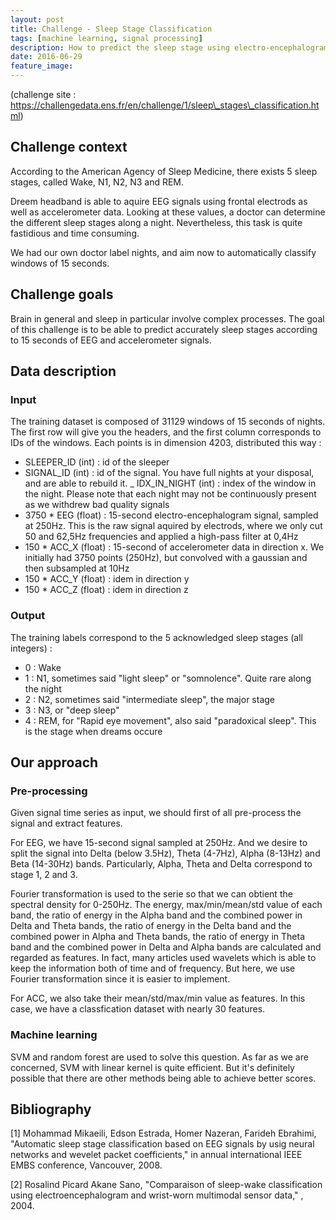 ```yaml
---
layout: post
title: Challenge - Sleep Stage Classification
tags: [machine learning, signal processing]
description: How to predict the sleep stage using electro-encephalogram (EEG) and accelerometer?
date: 2016-06-29
feature_image:
---
```

(challenge site : https://challengedata.ens.fr/en/challenge/1/sleep\_stages\_classification.html)

## Challenge context

According to the American Agency of Sleep Medicine, there exists 5 sleep stages, called Wake, N1, N2, N3 and REM.

Dreem headband is able to aquire EEG signals using frontal electrods as well as accelerometer data. Looking at these values, a doctor can determine the different sleep stages along a night. Nevertheless, this task is quite fastidious and time consuming.

We had our own doctor label nights, and aim now to automatically classify windows of 15 seconds.

## Challenge goals

Brain in general and sleep in particular involve complex processes.
The goal of this challenge is to be able to predict accurately sleep stages according to 15 seconds of EEG and accelerometer signals.

## Data description

### Input

The training dataset is composed of 31129 windows of 15 seconds of nights. The first row will give you the headers, and the first column corresponds to IDs of the windows. Each points is in dimension 4203, distributed this way :

- SLEEPER_ID (int) : id of the sleeper
- SIGNAL_ID (int) : id of the signal. You have full nights at your disposal, and are able to rebuild it.
_ IDX_IN_NIGHT (int) : index of the window in the night. Please note that each night may not be continuously present as we withdrew bad quality signals
- 3750 * EEG (float) : 15-second electro-encephalogram signal, sampled at 250Hz. This is the raw signal aquired by electrods, where we only cut 50 and 62,5Hz frequencies and applied a high-pass filter at 0,4Hz
- 150 * ACC_X (float) : 15-second of accelerometer data in direction x. We initially had 3750 points (250Hz), but convolved with a gaussian and then subsampled at 10Hz
- 150 * ACC_Y (float) : idem in direction y
- 150 * ACC_Z (float) : idem in direction z

### Output

The training labels correspond to the 5 acknowledged sleep stages (all integers) :

- 0 : Wake
- 1 : N1, sometimes said "light sleep" or "somnolence". Quite rare along the night
- 2 : N2, sometimes said "intermediate sleep", the major stage
- 3 : N3, or "deep sleep"
- 4 : REM, for "Rapid eye movement", also said "paradoxical sleep". This is the stage when dreams occure

## Our approach

### Pre-processing

Given signal time series as input, we should first of all pre-process the signal and extract features. 

For EEG, we have 15-second signal sampled at 250Hz. And we desire to split the signal into Delta (below 3.5Hz), Theta (4-7Hz), Alpha (8-13Hz) and Beta (14-30Hz) bands. Particularly, Alpha, Theta and Delta correspond to stage 1, 2 and 3.

Fourier transformation is used to the serie so that we can obtient
the spectral density for 0-250Hz. The energy, max/min/mean/std value of each band, the ratio of energy in the Alpha band and the combined power in Delta and Theta bands, the ratio of energy in the Delta band and the combined power in Alpha and Theta bands, the ratio of energy in Theta band and the combined power in Delta and Alpha bands are calculated and regarded as features. In fact, many articles used wavelets which is able to keep the information both of time and of frequency. But here, we use Fourier transformation since it is easier to implement.

For ACC, we also take their mean/std/max/min value as features. In this case, we have a classfication dataset with nearly 30 features.

### Machine learning

SVM and random forest are used to solve this question. As far as we are concerned, SVM with linear kernel is quite efficient. But it's definitely possible that there are other methods being able to achieve better scores.


## Bibliography

[1] Mohammad Mikaeili, Edson Estrada, Homer Nazeran, Farideh Ebrahimi, "Automatic sleep stage classification based on EEG signals by usig neural networks and wevelet packet coefficients," in annual international IEEE EMBS conference, Vancouver, 2008.

[2] Rosalind Picard Akane Sano, "Comparaison of sleep-wake classification using electroencephalogram and wrist-worn multimodal sensor data," , 2004.




